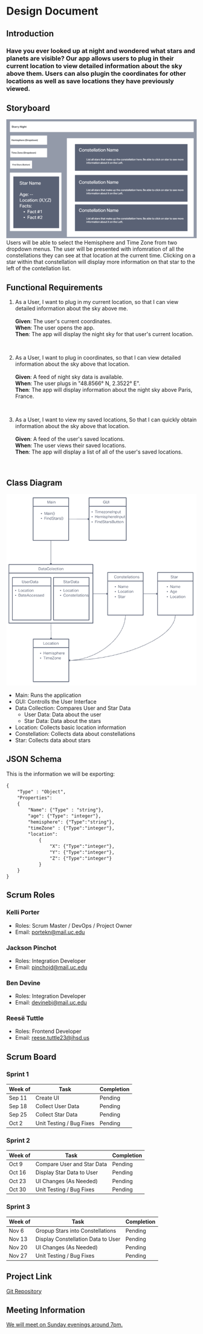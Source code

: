 # Design Document
## Introduction
### Have you ever looked up at night and wondered what stars and planets are visible? Our app allows users to plug in their current location to view detailed information about the sky above them. Users can also plugin the coordinates for other locations as well as save locations they have previously viewed.
## Storyboard
 ![Image of Story Board](Pictures/Story%20Board%20v0.1.png)
Users will be able to select the Hemisphere and Time Zone from two dropdown menus. The user will be presented with infomration of all the constellations they can see at that location at the current time. Clicking on a star within that constellation will display more information on that star to the left of the contellation list.
## Functional Requirements
1.  As a User, I want to plug in my current location, so that I can view detailed information about the sky above me.  
<br>  **Given**: The user's current coordinates.  
**When**: The user opens the app.  
**Then**: The app will display the night sky for that user's current location.  
<br>  

2.  As a User, I want to plug in coordinates, so that I can view detailed information about the sky above that location.  
<br>  **Given**: A feed of night sky data is available.  
**When**: The user plugs in "48.8566° N, 2.3522° E".  
**Then**: The app will display information about the night sky above Paris, France.  
<br>

3.  As a User, I want to view my saved locations, So that I can quickly obtain information about the sky above that location.  
<br>  **Given**: A feed of the user's saved locations.  
**When**: The user views their saved locations.  
**Then**: The app will display a list of all of the user's saved locations.  
 <br>  

## Class Diagram
 ![Image of Class Diagram](Pictures/Class%20Diagram%20v0.1.png)
 - Main: Runs the application
 - GUI: Controlls the User Interface
 - Data Collection: Compares User and Star Data
   - User Data: Data about the user
   - Star Data: Data about the stars
 - Location: Collects basic location information
 - Constellation: Collects data about constellations
 - Star: Collects data about stars
## JSON Schema
This is the information we will be exporting:
```
{
    "Type" : "Object",
    "Properties": 
    {
        "Name": {"Type" : "string"},
        "age": {"Type": "integer"},
        "hemisphere": {"Type":"string"},
        "timeZone" : {"Type":"integer"},
        "location": 
            {
                "X": {"Type":"integer"},
                "Y": {"Type":"integer"},
                "Z": {"Type":"integer"}
            }
    }
}
```
## Scrum Roles
### Kelli Porter
  - Roles: Scrum Master / DevOps / Project Owner
  - Email: portekn@mail.uc.edu

### Jackson Pinchot
  - Roles: Integration Developer
  - Email: pinchojd@mail.uc.edu

### Ben Devine
  - Roles: Integration Developer
  - Email: devinebj@mail.uc.edu

### Reesë Tuttle
  - Roles: Frontend Developer
  - Email: reese.tuttle23@ihsd.us

## Scrum Board
### Sprint 1
| Week of | Task | Completion |
| --- | --- | --- |
| Sep 11 | Create UI | Pending |
| Sep 18 | Collect User Data | Pending |
| Sep 25 | Collect Star Data | Pending |
| Oct 2 | Unit Testing / Bug Fixes | Pending |
### Sprint 2
| Week of | Task | Completion |
| --- | --- | --- |
| Oct 9 | Compare User and Star Data | Pending |
| Oct 16 | Display Star Data to User | Pending |
| Oct 23 | UI Changes (As Needed) | Pending |
| Oct 30 | Unit Testing / Bug Fixes | Pending |
### Sprint 3
| Week of | Task | Completion |
| --- | --- | --- |
| Nov 6 | Gropup Stars into Constellations | Pending |
| Nov 13 | Display Constellation Data to User | Pending |
| Nov 20 | UI Changes (As Needed) | Pending |
| Nov 27 | Unit Testing / Bug Fixes | Pending |
## Project Link
[Git Repository](https://github.com/BeanDevStudios/Fall_2023_EnterpriseAppDev_Group_4.git)
## Meeting Information
[We will meet on Sunday evenings around 7pm.](https://teams.microsoft.com/l/meetup-join/19%3ameeting_NjkzMDhiNDktNzg3MC00NmEzLTgxZDktNDg4ZDhlOTUzZjVj%40thread.v2/0?context=%7b%22Tid%22%3a%22f5222e6c-5fc6-48eb-8f03-73db18203b63%22%2c%22Oid%22%3a%226c29b11a-c188-43a7-8b61-0224f4f4732c%22%7d)


